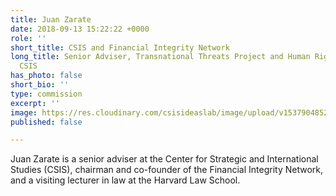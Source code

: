```yaml
---
title: Juan Zarate
date: 2018-09-13 15:22:22 +0000
role: ''
short_title: CSIS and Financial Integrity Network
long_title: Senior Adviser, Transnational Threats Project and Human Rights Initiative,
  CSIS
has_photo: false
short_bio: ''
type: commission
excerpt: ''
image: https://res.cloudinary.com/csisideaslab/image/upload/v1537904852/health-commission/Zarate_Juan.jpg
published: false

---
```

Juan Zarate is a senior adviser at the Center for Strategic and International Studies (CSIS), chairman and co-founder of the Financial Integrity Network, and a visiting lecturer in law at the Harvard Law School.